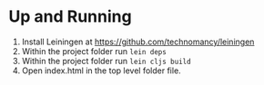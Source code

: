 # Up and Running

1. Install Leiningen at https://github.com/technomancy/leiningen
2. Within the project folder run `lein deps`
3. Within the project folder run `lein cljs build`
4. Open index.html in the top level folder file.
